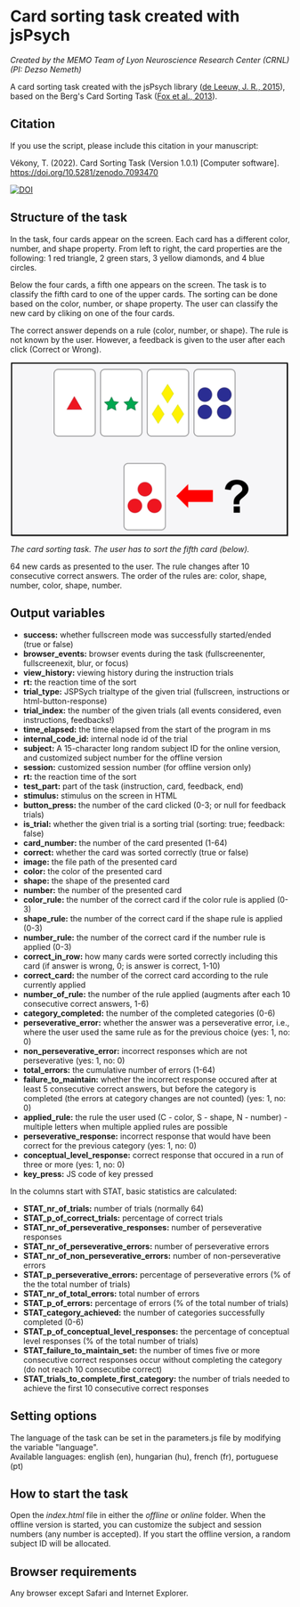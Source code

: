 # Card sorting task created with jsPsych

<i>Created by the MEMO Team of Lyon Neuroscience Research Center (CRNL) (PI: Dezso Nemeth)</i>

A card sorting task created with the jsPsych library (<a href="https://link.springer.com/article/10.3758/s13428-014-0458-y">de Leeuw, J. R., 2015</a>), based on the Berg's Card Sorting Task (<a href="https://journals.plos.org/plosone/article?id=10.1371/journal.pone.0063885">Fox et al., 2013</a>).

<h2>Citation</h2>
If you use the script, please include this citation in your manuscript:

Vékony, T. (2022). Card Sorting Task (Version 1.0.1) [Computer software]. https://doi.org/10.5281/zenodo.7093470

<a href="https://zenodo.org/badge/latestdoi/343400302"><img src="https://zenodo.org/badge/343400302.svg" alt="DOI"></a>

<h2>Structure of the task</h2>
<p>In the task, four cards appear on the screen. Each card has a different color, number, and shape property. From left to right, the card properties are the following: 1 red triangle, 2 green stars, 3 yellow diamonds, and 4 blue circles.</p>
<p>Below the four cards, a fifth one appears on the screen. The task is to classify the fifth card to one of the upper cards. The sorting can be done based on the color, number, or shape property. The user can classify the new card by cliking on one of the four cards.</p>
<p>The correct answer depends on a rule (color, number, or shape). The rule is not known by the user. However, a feedback is given to the user after each click (Correct or Wrong).</p>

<img src="static/images/instruction.png" width="500px" align="middle" /><figcaption><i>The card sorting task. The user has to sort the fifth card (below).</i></figcaption>

<p>64 new cards as presented to the user. The rule changes after 10 consecutive correct answers. The order of the rules are: color, shape, number, color, shape, number.</p>

<h2>Output variables</h2>
<ul>
 <li><strong>success:</strong> whether fullscreen mode was successfully started/ended (true or false)</li>
 <li><strong>browser_events:</strong> browser events during the task (fullscreenenter, fullscreenexit, blur, or focus)</li>
 <li><strong>view_history:</strong> viewing history during the instruction trials</li>
 <li><strong>rt:</strong> the reaction time of the sort</li>
 <li><strong>trial_type:</strong> JSPSych trialtype of the given trial (fullscreen, instructions or html-button-response)</li>
 <li><strong>trial_index:</strong> the number of the given trials (all events considered, even instructions, feedbacks!)</li>
 <li><strong>time_elapsed:</strong> the time elapsed from the start of the program in ms</li>
 <li><strong>internal_code_id:</strong> internal node id of the trial</li>
 <li><strong>subject:</strong> A 15-character long random subject ID for the online version, and customized subject number for the offline version</li>
 <li><strong>session:</strong> customized session number (for offline version only)</li>
 <li><strong>rt:</strong> the reaction time of the sort</li>
 <li><strong>test_part:</strong> part of the task (instruction, card, feedback, end)</li>
 <li><strong>stimulus:</strong> stimulus on the screen in HTML</li>
 <li><strong>button_press:</strong> the number of the card clicked (0-3; or null for feedback trials)</li>
 <li><strong>is_trial:</strong> whether the given trial is a sorting trial (sorting: true; feedback: false)</li>
 <li><strong>card_number:</strong> the number of the card presented (1-64)</li>
 <li><strong>correct:</strong> whether the card was sorted correctly (true or false)</li>
 <li><strong>image:</strong> the file path of the presented card</li>
 <li><strong>color:</strong> the color of the presented card</li>
 <li><strong>shape:</strong> the shape of the presented card</li>
 <li><strong>number:</strong> the number of the presented card</li>
 <li><strong>color_rule:</strong> the number of the correct card if the color rule is applied (0-3)</li>
 <li><strong>shape_rule:</strong> the number of the correct card if the shape rule is applied (0-3)</li>
 <li><strong>number_rule:</strong> the number of the correct card if the number rule is applied (0-3)</li>
 <li><strong>correct_in_row:</strong> how many cards were sorted correctly including this card (if answer is wrong, 0; is answer is correct, 1-10)</li>
 <li><strong>correct_card:</strong> the number of the correct card according to the rule currently applied</li>
 <li><strong>number_of_rule:</strong> the number of the rule applied (augments after each 10 consecutive correct answers, 1-6)</li>
 <li><strong>category_completed:</strong> the number of the completed categories (0-6)</li>
 <li><strong>perseverative_error:</strong> whether the answer was a perseverative error, i.e., where the user used the same rule as for the previous choice (yes: 1, no: 0)</li>
 <li><strong>non_perseverative_error:</strong> incorrect responses which are not perseverative (yes: 1, no: 0)</li>
 <li><strong>total_errors:</strong> the cumulative number of errors (1-64)</li>
 <li><strong>failure_to_maintain:</strong> whether the incorrect response occured after at least 5 consecutive correct answers, but before the category is completed (the errors at category changes are not counted) (yes: 1, no: 0)</li>
 <li><strong>applied_rule:</strong> the rule the user used (C - color, S - shape, N - number) - multiple letters when multiple applied rules are possible</li>
 <li><strong>perseverative_response:</strong> incorrect response that would have been correct for the previous category (yes: 1, no: 0)</li>
 <li><strong>conceptual_level_response:</strong> correct response that occured in a run of three or more (yes: 1, no: 0)</li>
 <li><strong>key_press:</strong> JS code of key pressed</li>
</ul>
  
In the columns start with STAT, basic statistics are calculated:
<ul>
 <li><strong>STAT_nr_of_trials:</strong> number of trials (normally 64)</li>
 <li><strong>STAT_p_of_correct_trials:</strong> percentage of correct trials</li>
 <li><strong>STAT_nr_of_perseverative_responses:</strong> number of perseverative responses</li>
 <li><strong>STAT_nr_of_perseverative_errors:</strong> number of perseverative errors</li>
 <li><strong>STAT_nr_of_non_perseverative_errors:</strong> number of non-perseverative errors</li>
 <li><strong>STAT_p_perseverative_errors:</strong> percentage of perseverative errors (% of the the total number of trials)</li>
 <li><strong>STAT_nr_of_total_errors:</strong> total number of errors</li>
 <li><strong>STAT_p_of_errors:</strong> percentage of errors (% of the total number of trials)</li>
 <li><strong>STAT_category_achieved:</strong> the number of categories successfully completed (0-6)</li>
 <li><strong>STAT_p_of_conceptual_level_responses:</strong> the percentage of conceptual level responses (% of the total number of trials)</li>
 <li><strong>STAT_failure_to_maintain_set:</strong> the number of times five or more consecutive correct responses occur without completing the category (do not reach 10 consecutibe correct)</li>
 <li><strong>STAT_trials_to_complete_first_category:</strong> the number of trials needed to achieve the first 10 consecutive correct responses</li>
</ul>

<h2>Setting options</h2>
The language of the task can be set in the parameters.js file by modifying the variable "language".<br>Available languages: english (en), hungarian (hu), french (fr), portuguese (pt)

<h2>How to start the task</h2>
Open the <i>index.html</i> file in either the <i>offline</i> or <i>online</i> folder. When the offline version is started, you can customize the subject and session numbers (any number is accepted). If you start the offline version, a random subject ID will be allocated.

<h2>Browser requirements</h2>
Any browser except Safari and Internet Explorer.
